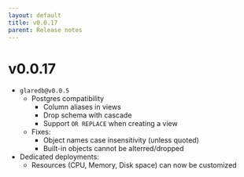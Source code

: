 ```yaml
---
layout: default
title: v0.0.17
parent: Release notes
---
```


<!-- markdownlint-disable title-case-style -->

# v0.0.17

<!-- markdownlint-enable title-case-style -->

- `glaredb@v0.0.5`
  - Postgres compatibility
    - Column aliases in views
    - Drop schema with cascade
    - Support `OR REPLACE` when creating a view
  - Fixes:
    - Object names case insensitivity (unless quoted)
    - Built-in objects cannot be alterred/dropped
- Dedicated deployments:
  - Resources (CPU, Memory, Disk space) can now be customized
